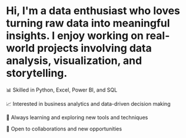 # Hi, I'm a data enthusiast who loves turning raw data into meaningful insights. I enjoy working on real-world projects involving data analysis, visualization, and storytelling.

📊 Skilled in Python, Excel, Power BI, and SQL

📈 Interested in business analytics and data-driven decision making

🧠 Always learning and exploring new tools and techniques

🚀 Open to collaborations and new opportunities

